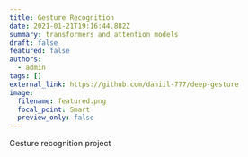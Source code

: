 ```yaml
---
title: Gesture Recognition
date: 2021-01-21T19:16:44.882Z
summary: transformers and attention models
draft: false
featured: false
authors:
  - admin
tags: []
external_link: https://github.com/daniil-777/deep-gesture
image:
  filename: featured.png
  focal_point: Smart
  preview_only: false
---
```

Gesture recognition project